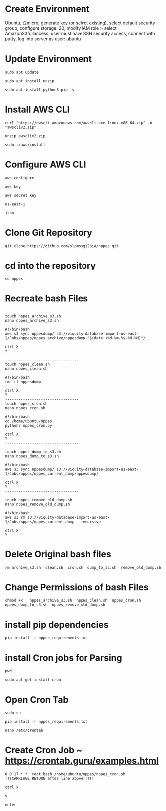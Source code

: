# Create Environment 
Ubuntu, t2micro, generate key (or select existing), select default security group, configure storage: 20, 
modify IAM role > select AmazonS3fullaccess, user must have SSH security access, connect with putty, log into server as user: ubuntu

# Update Environment 

```
sudo apt update 

sudo apt install unzip

sudo apt install python3-pip -y
```
# Install AWS CLI 
```
curl "https://awscli.amazonaws.com/awscli-exe-linux-x86_64.zip" -o "awscliv2.zip"

unzip awscliv2.zip

sudo ./aws/install
```

# Configure AWS CLI
```
aws configure

aws key

aws secret key

us-east-1

json
```

# Clone Git Repository
```
git clone https://github.com/slpmssg12bia/nppes.git
```
# cd into the repository
```
cd nppes
```
# Recreate bash Files
```

touch nppes_archive_s3.sh
nano nppes_archive_s3.sh

#!/bin/bash
aws s3 sync nppesdump/ s3://viquity-database-import-us-east-1/Jobs/nppes/nppes_archive/nppesdump-"$(date +%d-%m-%y-%H-%M)"/

ctrl X
Y

---------------------------------
touch nppes_clean.sh
nano nppes_clean.sh

#!/bin/bash
rm -rf nppesdump

ctrl X
Y
---------------------------------
touch nppes_cron.sh
nano nppes_cron.sh

#!/bin/bash
cd /home/ubuntu/nppes
python3 nppes_cron.py

ctrl X
Y
---------------------------------

touch nppes_dump_to_s3.sh
nano nppes_dump_to_s3.sh

#!/bin/bash
aws s3 sync nppesdump/ s3://viquity-database-import-us-east-1/Jobs/nppes/nppes_current_dump/nppesdump/

ctrl X
Y
---------------------------------

touch nppes_remove_old_dump.sh
nano nppes_remove_old_dump.sh

#!/bin/bash
aws s3 rm s3://viquity-database-import-us-east-1/Jobs/nppes/nppes_current_dump --recursive

ctrl X
Y
```

# Delete Original bash files
```
rm archive_s3.sh  clean.sh  cron.sh  dump_to_s3.sh  remove_old_dump.sh 
```

# Change Permissions of bash Files
```
chmod +x   nppes_archive_s3.sh  nppes_clean.sh  nppes_cron.sh  nppes_dump_to_s3.sh  nppes_remove_old_dump.sh     

```

# install pip dependencies
```
pip install -r nppes_requirements.txt 
```
# install Cron jobs for Parsing
```
pwd

sudo apt-get install cron
```
# Open Cron Tab
```
sudo su

pip install -r nppes_requirements.txt 

nano /etc/crontab
```
# Create Cron Job ~ https://crontab.guru/examples.html
```
0 0 17 * *  root bash /home/ubuntu/nppes/nppes_cron.sh
!!!CARRIAGE RETURN after line above!!!!!

ctrl x

y

enter
```
